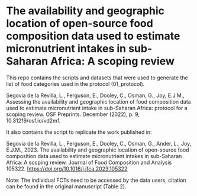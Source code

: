 # The availability and geographic location of open-source food composition data used to estimate micronutrient intakes in sub-Saharan Africa: A scoping review

This repo contains the scripts and datasets that were used to generate the list of food categories used in the protocol (01_protocol).

Segovia de la Revilla, L., Ferguson, E., Dooley, C., Osman, G., Joy,  E.J.M., Assessing the availability and geographic location of food composition data used to estimate micronutrient intake in sub-Saharan
Africa: protocol for a scoping review. OSF Preprints. December (2022), p. 9, 10.31219/osf.io/vd2mf. 

It also contains the script to replicate the work published in:

Segovia de la Revilla, L., Ferguson, E., Dooley, C., Osman, G., Ander, L., Joy, E.J.M., 2023. The availability and geographic location of open-source food composition data used to estimate micronutrient intakes in sub-Saharan Africa: A scoping review. Journal of Food Composition and Analysis 105322. https://doi.org/10.1016/j.jfca.2023.105322

Note: The individual FCTs need to be accessed by the data users, citation can be found in the original manuscript (Table 2).
